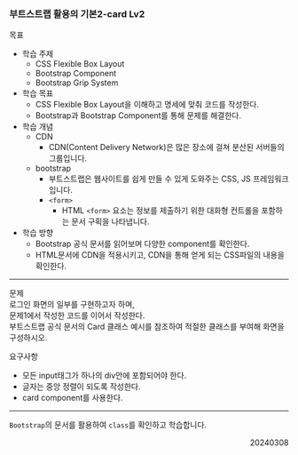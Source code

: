 ### 부트스트랩 활용의 기본2-card Lv2
목표  
  - 학습 주제
    - CSS Flexible Box Layout
    - Bootstrap Component
    - Bootstrap Grip System
  - 학습 목표
    - CSS Flexible Box Layout을 이해하고 명세에 맞춰 코드를 작성한다.
    - Bootstrap과 Bootstrap Component를 통해 문제를 해결한다.
  - 학습 개념
    - CDN
      - CDN(Content Delivery Network)은 많은 장소에 걸쳐 분산된 서버들의 그룹입니다.
    - bootstrap
      - 부트스트랩은 웹사이트를 쉽게 만들 수 있게 도와주는 CSS, JS 프레임워크입니다.
      - `<form>`
        - HTML `<form>` 요소는 정보를 제출하기 위한 대화형 컨트롤을 포함하는 문서 구획을 나타냅니다.
  - 학습 방향
    - Bootstrap 공식 문서를 읽어보며 다양한 component를 확인한다.
    - HTML문서에 CDN을 적용시키고, CDN을 통해 얻게 되는 CSS파일의 내용을 확인한다.
---
문제  
로그인 화면의 일부를 구현하고자 하며,  
문제1에서 작성한 코드를 이어서 작성한다.  
부트스트랩 공식 문서의 Card 클래스 예시를 참조하여 적절한 클래스를 부여해 화면을 구성하시오.  

요구사항  
- 모든 input태그가 하나의 div안에 포함되어야 한다.
- 글자는 중앙 정렬이 되도록 작성한다.
- card component를 사용한다.
---
`Bootstrap`의 문서를 활용하여 `class`를 확인하고 학습합니다.
<div style="text-align: right">20240308</div>